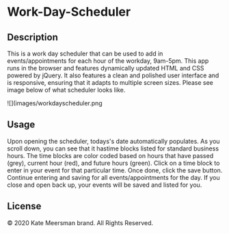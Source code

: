 # Work-Day-Scheduler

## Description

This is a work day scheduler that can be used to add in events/appointments for each hour of the workday, 9am-5pm. This app runs in the browser and features dynamically updated HTML and CSS powered by jQuery. It also features a clean and polished user interface and is responsive, ensuring that it adapts to multiple screen sizes. Please see image below of what scheduler looks like.

![](images/workdayscheduler.png

## Usage

Upon opening the scheduler, todays's date automatically populates. As you scroll down, you can see that it hastime blocks listed for standard business hours. The time blocks are color coded based on hours that have passed (grey), current hour (red), and future hours (green). Click on a time block to enter in your event for that particular time. Once done, click the save button. Continue entering and saving for all events/appointments for the day. If you close and open back up, your events will be saved and listed for you.

## License

© 2020 Kate Meersman brand. All Rights Reserved.
